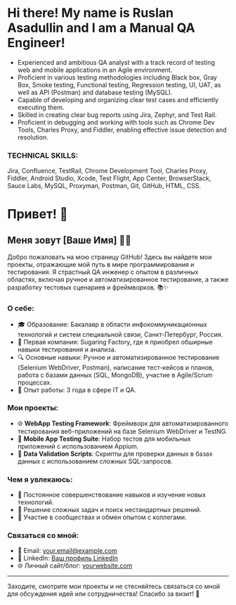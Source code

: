 # Hi there! My name is Ruslan Asadullin and I am a Manual QA Engineer!

- Experienced and ambitious QA analyst with a track record of testing web and mobile applications in an Agile environment.
- Proficient in various testing methodologies including Black box, Gray Box, Smoke testing, Functional testing, Regression testing, UI, UAT, as well as API (Postman) and database testing (MySQL).
- Capable of developing and organizing clear test cases and efficiently executing them.
- Skilled in creating clear bug reports using Jira, Zephyr, and Test Rail.
- Proficient in debugging and working with tools such as Chrome Dev Tools, Charles Proxy, and Fiddler, enabling effective issue detection and resolution.

### TECHNICAL SKILLS:

Jira, Confluence, TestRail, Chrome Development Tool, Charles Proxy, Fiddler, Android Studio, Xcode, Test Flight, App Center, BrowserStack, Sauce Labs, MySQL, Proxyman, Postman, Git, GitHub, HTML, CSS.
# Привет! 👋

## Меня зовут <span class="highlight">[Ваше Имя]</span> 🧑‍💻
Добро пожаловать на мою страницу GitHub! Здесь вы найдете мои проекты, отражающие мой путь в мире программирования и тестирования. Я страстный QA инженер с опытом в различных областях, включая ручное и автоматизированное тестирование, а также разработку тестовых сценариев и фреймворков. 📚✨

### О себе:
- 🎓 Образование: Бакалавр в области инфокоммуникационных технологий и систем специальной связи, Санкт-Петербург, Россия.
- 🏢 Первая компания: Sugaring Factory, где я приобрел обширные навыки тестирования и анализа.
- 🔍 Основные навыки: Ручное и автоматизированное тестирование (Selenium WebDriver, Postman), написание тест-кейсов и планов, работа с базами данных (SQL, MongoDB), участие в Agile/Scrum процессах.
- 🚀 Опыт работы: 3 года в сфере IT и QA.

### Мои проекты:
- 🌐 **WebApp Testing Framework**: Фреймворк для автоматизированного тестирования веб-приложений на базе Selenium WebDriver и TestNG.
- 📱 **Mobile App Testing Suite**: Набор тестов для мобильных приложений с использованием Appium.
- 💾 **Data Validation Scripts**: Скрипты для проверки данных в базах данных с использованием сложных SQL-запросов.

### Чем я увлекаюсь:
- 🌟 Постоянное совершенствование навыков и изучение новых технологий.
- 🧩 Решение сложных задач и поиск нестандартных решений.
- 🤝 Участие в сообществах и обмен опытом с коллегами.

### Связаться со мной:
- 📧 Email: [your.email@example.com](mailto:your.email@example.com)
- 💼 LinkedIn: [Ваш профиль LinkedIn](https://www.linkedin.com)
- 🌐 Личный сайт/блог: [yourwebsite.com](http://yourwebsite.com)

---

Заходите, смотрите мои проекты и не стесняйтесь связаться со мной для обсуждения идей или сотрудничества! Спасибо за визит! 🌟

<style>
.highlight {
  display: inline-block;
  position: relative;
  cursor: pointer;
}
.highlight::before {
  content: ' ';
  position: absolute;
  width: 100%;
  height: 100%;
  top: 0;
  left: 0;
  background: rgba(255, 255, 0, 0.3);
  z-index: -1;
  transform: scaleX(0);
  transform-origin: left;
  transition: transform 0.3s ease-in-out;
}
.highlight:hover::before {
  transform: scaleX(1);
}
</style>
